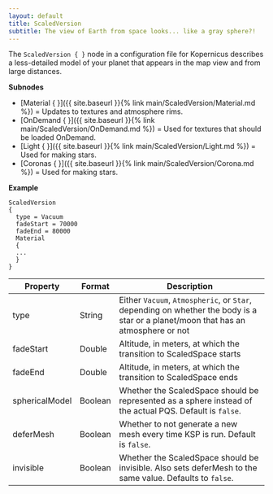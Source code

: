 ```yaml
---
layout: default
title: ScaledVersion
subtitle: The view of Earth from space looks... like a gray sphere?!
---
```


The `ScaledVersion { }` node in a configuration file for Kopernicus describes a less-detailed model of your planet that appears in the map view and from large distances.


**Subnodes**
* [Material { }]({{ site.baseurl }}{% link main/ScaledVersion/Material.md %}) = Updates to textures and atmosphere rims.
* [OnDemand { }]({{ site.baseurl }}{% link main/ScaledVersion/OnDemand.md %}) = Used for textures that should be loaded OnDemand.
* [Light { }]({{ site.baseurl }}{% link main/ScaledVersion/Light.md %}) = Used for making stars.
* [Coronas { }]({{ site.baseurl }}{% link main/ScaledVersion/Corona.md %}) = Used for making stars.

**Example**
```
ScaledVersion
{
  type = Vacuum
  fadeStart = 70000
  fadeEnd = 80000
  Material
  {
  ...
  }
}
```

|Property|Format|Description|
|--------|------|-----------|
|type|String|Either `Vacuum`, `Atmospheric`, or `Star`, depending on whether the body is a star or a planet/moon that has an atmosphere or not|
|fadeStart|Double|Altitude, in meters, at which the transition to ScaledSpace starts|
|fadeEnd|Double|Altitude, in meters, at which the transition to ScaledSpace ends|
|sphericalModel|Boolean|Whether the ScaledSpace should be represented as a sphere instead of the actual PQS. Default is `false`.|
|deferMesh|Boolean|Whether to not generate a new mesh every time KSP is run. Default is `false`.|
|invisible|Boolean|Whether the ScaledSpace should be invisible. Also sets deferMesh to the same value. Defaults to `false`.|
